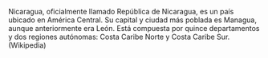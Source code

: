 Nicaragua, oficialmente llamado República de Nicaragua, es un país ubicado en América Central. Su capital y ciudad más poblada es Managua, aunque anteriormente era León. Está compuesta por quince departamentos y dos regiones autónomas: Costa Caribe Norte y Costa Caribe Sur. (Wikipedia)
